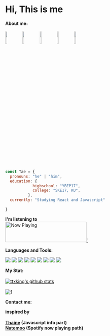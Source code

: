 <h1> Hi, This is me </h1>


**About me:** </br>   
<img src="https://media.giphy.com/media/SvjLc4M3yVA8wTiDql/giphy.gif" width="10%" height="auto" />
<img src="https://media.giphy.com/media/hSRexZvILXWjeahDF9/giphy.gif" width="10%" height="auto" />
<img src="https://media.giphy.com/media/hS42TuYYnANLFR9IRQ/giphy.gif" width="10%" height="auto" />
<img src="https://media.giphy.com/media/2Ygy0khwewLgMSYM0t/giphy.gif" width="10%" height="auto" />
<img src="https://media.giphy.com/media/eMg1crMqi81L0jz2Nx/giphy.gif" width="10%" height="auto" />

</br>

```javascript
const Tae = {
  pronouns: "he" | "him",
  education: {
            highschool: "YBEP17",
            college: "SKE17, KU",
          },
  currently: "Studying React and Javascript"
 
}
```


**I'm listening to** <br/> 
<a href="https://now-playing-profile-murex.vercel.app//now-playing?open">
    <img src="https://now-playing-profile-murex.vercel.app//now-playing" width="256" height="64" alt="Now Playing">`
</a>


**Languages and Tools:** </br>   

<img src="https://img.shields.io/badge/python%20-%2314354C.svg?&style=for-the-badge&logo=python&logoColor=white"/> <img src="https://img.shields.io/badge/django%20-%23092E20.svg?&style=for-the-badge&logo=django&logoColor=white"/> 	<img src="https://img.shields.io/badge/javascript%20-%23323330.svg?&style=for-the-badge&logo=javascript&logoColor=%23F7DF1E"/> <img src="https://img.shields.io/badge/react%20-%2320232a.svg?&style=for-the-badge&logo=react&logoColor=%2361DAFB"/> <img src="https://img.shields.io/badge/css3%20-%231572B6.svg?&style=for-the-badge&logo=css3&logoColor=white"/> <img src="https://img.shields.io/badge/bootstrap%20-%23563D7C.svg?&style=for-the-badge&logo=bootstrap&logoColor=white"/> <img src="https://img.shields.io/badge/git%20-%23F05033.svg?&style=for-the-badge&logo=git&logoColor=white"/> <img src="https://img.shields.io/badge/html5%20-%23E34F26.svg?&style=for-the-badge&logo=html5&logoColor=white"/> <img src="https://img.shields.io/badge/java-%23ED8B00.svg?&style=for-the-badge&logo=java&logoColor=white"/>



**My Stat:** </br>        
[![ttxking's github stats](https://github-readme-stats.vercel.app/api?username=ttxking&theme=algolia)](https://github.com/ttxking/github-readme-stats) </br>   
![1](https://github-readme-stats.vercel.app/api/top-langs/?username=ttxking&theme=algolia)


**Contact me:** </br> 


<strong>inspired by </br>  
  <a href="https://github.com/Thaiane">Thaine</a> (Javascript info part) </br>
  <a href="https://github.com/natemoo-re">Natemoo</a> (Spotify now playing path)
</strong>
